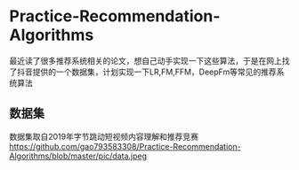# Practice-Recommendation-Algorithms
最近读了很多推荐系统相关的论文，想自己动手实现一下这些算法，于是在网上找了抖音提供的一个数据集，计划实现一下LR,FM,FFM，DeepFm等常见的推荐系统算法
## 数据集
数据集取自2019年字节跳动短视频内容理解和推荐竞赛
https://github.com/gao793583308/Practice-Recommendation-Algorithms/blob/master/pic/data.jpeg
